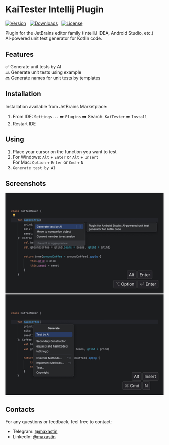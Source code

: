 # KaiTester Intellij Plugin
[![Version](https://img.shields.io/jetbrains/plugin/v/26141-kaitester.svg)](https://plugins.jetbrains.com/plugin/26141-kaitester) &nbsp;
[![Downloads](https://img.shields.io/jetbrains/plugin/d/26141-kaitester.svg)](https://plugins.jetbrains.com/plugin/26141-kaitester) &nbsp;
[![License](https://img.shields.io/badge/license-MIT-green)](https://opensource.org/license/MIT)

<!-- Plugin description start -->
Plugin for the JetBrains editor family (IntelliJ IDEA, Android Studio, etc.)</br>
AI-powered unit test generator for Kotlin code.
<!-- Plugin description end -->

## Features

✅ Generate unit tests by AI</br>
🔜 Generate unit tests using example</br>
🔜 Generate names for unit tests by templates

## Installation

Installation available from JetBrains Marketplace:
1. From IDE: `Settings...` ➡️ `Plugins` ➡️ Search: `KaiTester` ➡️ `Install`
2. Restart IDE

## Using

1. Place your cursor on the function you want to test
2. For Windows: `Alt` + `Enter` or `Alt` + `Insert`</br>
   For Mac: `Option` + `Enter` or `Cmd` + `N`
3. `Generate test by AI`

## Screenshots
![quick_action.jpg](images/quick_action.jpg)
![generate.jpg](images/generate.jpg)

## Contacts

For any questions or feedback, feel free to contact:

- Telegram: [@maxastin](https://t.me/maxastin)
- LinkedIn: [@maxastin](https://www.linkedin.com/in/maxastin/)